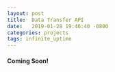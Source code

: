 ```yaml
---
layout: post
title:  Data Transfer API
date:   2019-01-28 19:46:40 -0800
categories: projects
tags: infinite_uptime
---
```



#### Coming Soon!
